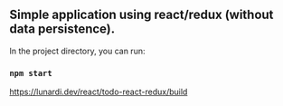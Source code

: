 ## Simple application using react/redux (without data persistence). 

In the project directory, you can run:

### `npm start`

https://lunardi.dev/react/todo-react-redux/build
